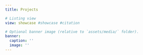 ```yaml
---
title: Projects

# Listing view
view: showcase #showcase #citation

# Optional banner image (relative to `assets/media/` folder).
banner:
  caption: ''
  image: ''
---
```

